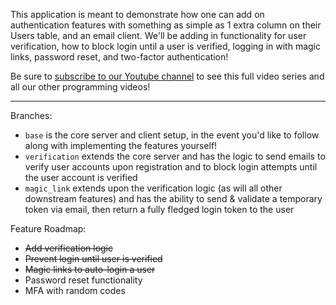 This application is meant to demonstrate how one can add on authentication features with something as simple as 1 extra column on their Users table, and an email client. We'll be adding in functionality for user verification, how to block login until a user is verified, logging in with magic links, password reset, and two-factor authentication!

Be sure to [subscribe to our Youtube channel](https://www.youtube.com/channel/UCcKFmxtbtdruANq6kX7Hj3Q) to see this full video series and all our other programming videos!

---

Branches:

-   `base` is the core server and client setup, in the event you'd like to follow along with implementing the features yourself!
-   `verification` extends the core server and has the logic to send emails to verify user accounts upon registration and to block login attempts until the user account is verified
-   `magic_link` extends upon the verification logic (as will all other downstream features) and has the ability to send & validate a temporary token via email, then return a fully fledged login token to the user

Feature Roadmap:

-   ~~Add verification logic~~
-   ~~Prevent login until user is verified~~
-   ~~Magic links to auto-login a user~~
-   Password reset functionality
-   MFA with random codes

